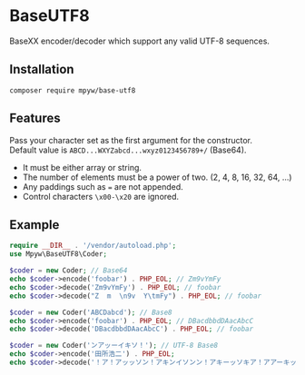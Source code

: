 # BaseUTF8

BaseXX encoder/decoder which support any valid UTF-8 sequences.

## Installation

```
composer require mpyw/base-utf8
```

## Features

Pass your character set as the first argument for the constructor.  
Default value is `ABCD...WXYZabcd...wxyz0123456789+/` (Base64).

- It must be either array or string.
- The number of elements must be a power of two. (2, 4, 8, 16, 32, 64, ...)
- Any paddings such as `=` are not appended.
- Control characters `\x00-\x20` are ignored.

## Example

```php
require __DIR__ . '/vendor/autoload.php';
use Mpyw\BaseUTF8\Coder;

$coder = new Coder; // Base64
echo $coder->encode('foobar') . PHP_EOL; // Zm9vYmFy
echo $coder->decode('Zm9vYmFy') . PHP_EOL; // foobar
echo $coder->decode("Z  m  \n9v  Y\tmFy") . PHP_EOL; // foobar

$coder = new Coder('ABCDabcd'); // Base8
echo $coder->encode('foobar') . PHP_EOL; // DBacdbbdDAacAbcC
echo $coder->decode('DBacdbbdDAacAbcC') . PHP_EOL; // foobar

$coder = new Coder('ンアッーイキソ！'); // UTF-8 Base8
echo $coder->encode('田所浩二') . PHP_EOL;
echo $coder->decode('！ア！アッッソン！アキンイソンン！アキーッソキア！アアーキッアイ') . PHP_EOL;
```
